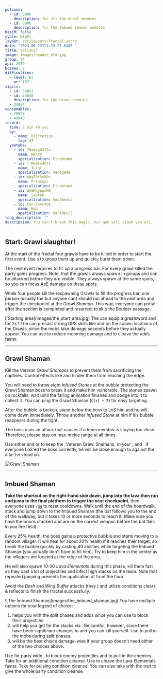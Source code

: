 ```yaml
---
potions:
  - id: 8890
    description: for all the Grawl enemies
  - id: 8886
    description: for the Imbued Shaman endboss
hasCM: false
cycle: Night
layout: src/layouts/Fractal.astro
date: "2024-06-23T21:39:21.645Z "
title: Volcanic
image: images/header_old.jpg
group: T4
api: 2989
bosses: 2
difficulties:
  - level: 92
    ar: 137
sigils:
  - id: 36053
  - id: 24648
    description: for the Grawl enemies
  - 24664
consumables:
  - 78978
  - 49940
record:
  time: 2 min 40 sec
  by:
    - name: Discretize
      tag: dT
  youtube:
    - id: 7HamspG273o
      name: Marty
      specialization: Firebrand
    - id: f-Mo6tv4OtI
      name: Tukul
      specialization: Renegade
    - id: oAyE0fSvN0c
      name: Princeps
      specialization: Firebrand
    - id: deSKsypqdH0
      name: Seatek
      specialization: Soulbeast
    - id: cSn-lnvcAgA
      name: Hyp
      specialization: Daredevil
long_description: ""
description: You can't break this magic. Our god will crush you all.
---
```


## Start: Grawl slaughter! <Item id="8890" disableText/><Item id="24648" disableText/>

At the start of the fractal four grawls have to be killed in order to start the first event. Use <Control name="Pull"/>s to group them up and quickly burst them down.

The next event requires to fill up a progress bar. For every grawl killed the party gains progress. Note, that the grawls always spawn in groups and can be attacked before they are visible. They always spawn at the same spots, so you can focus AoE damage on these spots.

While four people kill the respawning Grawls to fill the progress bar, one person (usually the <Specialization name="Renegade"/> but anyone can) should run ahead to the next area and trigger the checkpoint at the _Grawl Shaman_. This way, everyone can portal after the section is completed and resurrect to skip the Boulder passage.

<Grid>
 
<GridItem xs="12" sm="6">
![Starting area](images/the_start_area.jpg)
</GridItem>

<GridItem xs="12" sm="6">
<Tabs>
<Tab specialization="Guardian">
<ProfessionVideo title="Skip to 2nd encounter" profession="Guardian" timestamp="403" src="MmJTsOhdQeo"/>
</Tab>

<Tab specialization="ranger">
<ProfessionVideo title="Skip to 2nd encounter" profession="Ranger" timestamp="202" src="3Zc_ZJqPD0s"/>
</Tab>

<Tab specialization="Warrior">
The <Specialization name="Berserker"/> can equip a greatsword and <Skill name="bloodreckoning"/> for 2x <Skill name="arcdivider"/>!
<ProfessionVideo title="Skip to 2nd encounter" profession="Warrior" timestamp="45" src="REnmbN7sZFQ"/>
</Tab>

<Tab specialization="Weaver">
The <Specialization name="Elementalist"/> can precast strong DPS skills like <Skill id="5737"/> and <Skill id="5501"/> on the spawn locations of the Grawls, since the mobs take damage seconds before they actually appear. You can use <Skill id="5738"/> to reduce incoming damage and <Skill id="22572"/> to cleave the adds faster.
</Tab>
</Tabs>
</GridItem>
</Grid>

---

<Grid>
<GridItem xs="12" sm="7">

## Grawl Shaman <Item id="8890" disableText/><Item id="24648" disableText/>

Kill the _Veteran Grawl Shamans_ to prevent them from sacrificing the captives. Control effects like <Control name="Stun"/> and <Condition name="Immobile"/> hinder them from reaching the edge.

You will need to throw eight _Infused Stones_ at the bubble protecting the Grawl Shaman boss to break it and make him vulnerable. The stones spawn on rockfalls, wait until the falling animation finishes and dodge into it to collect it. You can ping the Grawl Shaman (`Ctrl + T`) for easy targeting.

After the bubble is broken, stand below the boss to LoS him and he will come down immediately. Throw another _Infused Stone_ at him if his bubble reappears during the fight.

The boss uses an attack that causes <Control name="Knockback"/> if a team member is staying too close. Therefore, please stay on max-melee range at all times.

</GridItem>
<GridItem xs="12" sm="5">
<Tabs>
<Tab specialization="Weaver">
Use either <Skill id="5683"/> and <Skill id="5686"/> or <Skill id="5671"/> to keep the _Veteran Grawl Shamans_ in your <Skill id="5548"/>, <Skill id="43762"/> and <Skill id="41125"/>. If everyone LoS'ed the boss correctly, he will be close enough to <Skill id="5697"/> against the altar he stood on.
</Tab>
</Tabs>
<GifPlayer sourceId="volcanic-throw-stone" />
</GridItem>
</Grid>

![Grawl Shaman](images/the_grawl_shaman.jpg)

---

## Imbued Shaman <Item id="8886" disableText/><Item id="24664" disableText/>

<Grid>
<GridItem xs="12" sm="8">

**Take the shortcut on the right-hand side down, jump into the lava then run and jump to the final platform to trigger the next checkpoint**, then everyone uses `/gg` to reset cooldowns. Walk until the end of the boardwalk, stack <Boon name="Might"/> and jump down to the Imbued Shaman (the bat follows you to the end of the walkway, but it takes 10 or more seconds to reach it. Make sure you have the boons stacked and are on the correct weapon before the bat flies in you fire field).

Every 25% health, the boss gains a protective bubble and starts moving to a random villager. It will heal for about 20% health if it reaches their target, so break the bubble quickly by casting 40 abilities while targeting the Imbued Shaman (you actually don't have to hit him). Try to keep him in the center as the villagers are located at the edge of the area.

He will also spawn 10-20 _Lava Elementals_ during this phase, kill them fast as they cast a lot of projectiles and inflict high <Condition name="Burning"/> stacks on the team. Note that repeated jumping prevents the application of <Condition name="Burning"/> from the floor.

Avoid the _Bash_ and _Wing Buffer_ attacks (they <Control name="Knockback"/>) and utilize conditions clears & reflects to finish the fractal successfully.

</GridItem>
<GridItem xs="12" sm="4">
![The Imbued Shaman](images/the_imbued_shaman.jpg)
</GridItem>

<GridItem xs="12" sm="8">
<Tabs>
<Tab specialization="Renegade">
You have multiple options for your legend of choice:

1. <Skill name="Legendary Centaur Stance"/> helps you with the split phases and adds since you can use <Skill name="Protective Solace"/> to block their projectiles.
2. <Skill name="Legendary Demon Stance"/> will help you get <Boon name="Resistance"/> for the <Condition name="Burning"/> stacks via <Skill name="Pain Absorption"/>. Be careful, however, since there have been significant changes to <Boon name="Resistance"/> and you can kill yourself. Use <Skill name="Call to Anguish"/> to pull in the mobs during split phases.
3. <Skill name="Legendary Assassin Stance"/> will be the best choice damage-wise if your group doesn't need either of the two choices above.

</Tab>

<Tab specialization="Firebrand">
Use <Skill name="Chapter 4: Stalwart Stand"/> for party wide <Boon name="Resistance"/>, <Skill name="Chapter 3: Valiant Bulwark"/> to block enemy projectiles and <Skill name="Chapter 3: Heated Rebuke"/> to pull in the enemies.
</Tab>

<Tab specialization="Elementalist">
Take <Skill id="5507"/> for an additional condition cleanse. Use <Skill id="22572"/> to cleave the Lava Elementals faster.
</Tab>

<Tab specialization="Soulbeast">
Take <Skill id="12489"/> for pulsing condition cleanse! You can also take <Skill name="Bear stance"/> with the trait <Trait name="Leader of the Pack"/> to give the whole party condition cleanse.
</Tab>
</Tabs>
</GridItem>
</Grid>
